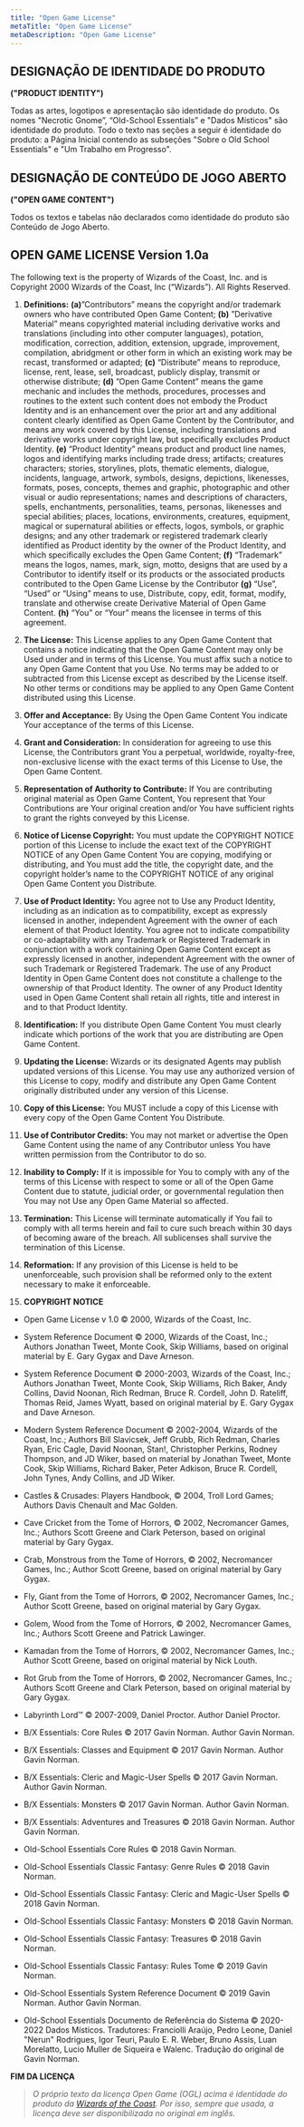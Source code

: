 ```yaml
---
title: "Open Game License"
metaTitle: "Open Game License"
metaDescription: "Open Game License"
---
```


## DESIGNAÇÃO DE IDENTIDADE DO PRODUTO
**("PRODUCT IDENTITY")**

Todas as artes, logotipos e apresentação são identidade do produto. Os nomes "Necrotic Gnome”, “Old-School Essentials” e "Dados Místicos" são identidade do produto. Todo o texto nas seções a seguir é identidade do produto: a Página Inicial contendo as subseções "Sobre o Old School Essentials" e "Um Trabalho em Progresso".

## DESIGNAÇÃO DE CONTEÚDO DE JOGO ABERTO
**("OPEN GAME CONTENT")**

Todos os textos e tabelas não declarados como identidade do produto são Conteúdo de Jogo Aberto.

## OPEN GAME LICENSE Version 1.0a

The following text is the property of Wizards of the Coast, Inc. and is Copyright 2000 Wizards of the Coast, Inc (“Wizards”). All Rights Reserved.

1. **Definitions:** **(a)**”Contributors” means the copyright and/or trademark owners who have contributed Open Game Content; **(b)** ”Derivative Material” means copyrighted material including derivative works and translations (including into other computer languages), potation, modification, correction, addition, extension, upgrade, improvement, compilation, abridgment or other form in which an existing work may be recast, transformed or adapted; **(c)** “Distribute” means to reproduce, license, rent, lease, sell, broadcast, publicly display, transmit or otherwise distribute; **(d)** ”Open Game Content” means the game mechanic and includes the methods, procedures, processes and routines to the extent such content does not embody the Product Identity and is an enhancement over the prior art and any additional content clearly identified as Open Game Content by the Contributor, and means any work covered by this License, including translations and derivative works under copyright law, but specifically excludes Product Identity. **(e)** “Product Identity” means product and product line names, logos and identifying marks including trade dress; artifacts; creatures characters; stories, storylines, plots, thematic elements, dialogue, incidents, language, artwork, symbols, designs, depictions, likenesses, formats, poses, concepts, themes and graphic, photographic and other visual or audio representations; names and descriptions of characters, spells, enchantments, personalities, teams, personas, likenesses and special abilities; places, locations, environments, creatures, equipment, magical or supernatural abilities or effects, logos, symbols, or graphic designs; and any other trademark or registered trademark clearly identified as Product identity by the owner of the Product Identity, and which specifically excludes the Open Game Content; **(f)** “Trademark” means the logos, names, mark, sign, motto, designs that are used by a Contributor to identify itself or its products or the associated products contributed to the Open Game License by the Contributor **(g)** “Use”, “Used” or “Using” means to use, Distribute, copy, edit, format, modify, translate and otherwise create Derivative Material of Open Game Content. **(h)** “You” or “Your” means the licensee in terms of this agreement.

2. **The License:** This License applies to any Open Game Content that contains a notice indicating that the Open Game Content may only be Used under and in terms of this License. You must affix such a notice to any Open Game Content that you Use. No terms may be added to or subtracted from this License except as described by the License itself. No other terms or conditions may be applied to any Open Game Content distributed using this License.

3. **Offer and Acceptance:** By Using the Open Game Content You indicate Your acceptance of the terms of this License.

4. **Grant and Consideration:** In consideration for agreeing to use this License, the Contributors grant You a perpetual, worldwide, royalty-free, non-exclusive license with the exact terms of this License to Use, the Open Game Content.

5. **Representation of Authority to Contribute:** If You are contributing original material as Open Game Content, You represent that Your Contributions are Your original creation and/or You have sufficient rights to grant the rights conveyed by this License.

6. **Notice of License Copyright:** You must update the COPYRIGHT NOTICE portion of this License to include the exact text of the COPYRIGHT NOTICE of any Open Game Content You are copying, modifying or distributing, and You must add the title, the copyright date, and the copyright holder’s name to the COPYRIGHT NOTICE of any original Open Game Content you Distribute.

7. **Use of Product Identity:** You agree not to Use any Product Identity, including as an indication as to compatibility, except as expressly licensed in another, independent Agreement with the owner of each element of that Product Identity. You agree not to indicate compatibility or co-adaptability with any Trademark or Registered Trademark in conjunction with a work containing Open Game Content except as expressly licensed in another, independent Agreement with the owner of such Trademark or Registered Trademark. The use of any Product Identity in Open Game Content does not constitute a challenge to the ownership of that Product Identity. The owner of any Product Identity used in Open Game Content shall retain all rights, title and interest in and to that Product Identity.

8. **Identification:** If you distribute Open Game Content You must clearly indicate which portions of the work that you are distributing are Open Game Content.

9. **Updating the License:** Wizards or its designated Agents may publish updated versions of this License. You may use any authorized version of this License to copy, modify and distribute any Open Game Content originally distributed under any version of this License.

10. **Copy of this License:** You MUST include a copy of this License with every copy of the Open Game Content You Distribute.

11. **Use of Contributor Credits:** You may not market or advertise the Open Game Content using the name of any Contributor unless You have written permission from the Contributor to do so.

12. **Inability to Comply:** If it is impossible for You to comply with any of the terms of this License with respect to some or all of the Open Game Content due to statute, judicial order, or governmental regulation then You may not Use any Open Game Material so affected.

13. **Termination:** This License will terminate automatically if You fail to comply with all terms herein and fail to cure such breach within 30 days of becoming aware of the breach. All sublicenses shall survive the termination of this License.

14. **Reformation:** If any provision of this License is held to be unenforceable, such provision shall be reformed only to the extent necessary to make it enforceable.

15. **COPYRIGHT NOTICE**

* Open Game License v 1.0 © 2000, Wizards of the Coast, Inc.

* System Reference Document © 2000, Wizards of the Coast, Inc.; Authors Jonathan Tweet, Monte Cook, Skip Williams, based on original material by E. Gary Gygax and Dave Arneson.

* System Reference Document © 2000-2003, Wizards of the Coast, Inc.; Authors Jonathan Tweet, Monte Cook, Skip Williams, Rich Baker, Andy Collins, David Noonan, Rich Redman, Bruce R. Cordell, John D. Rateliff, Thomas Reid, James Wyatt, based on original material by E. Gary Gygax and Dave Arneson.

* Modern System Reference Document © 2002-2004, Wizards of the Coast, Inc.; Authors Bill Slavicsek, Jeff Grubb, Rich Redman, Charles Ryan, Eric Cagle, David Noonan, Stan!, Christopher Perkins, Rodney Thompson, and JD Wiker, based on material by Jonathan Tweet, Monte Cook, Skip Williams, Richard Baker, Peter Adkison, Bruce R. Cordell, John Tynes, Andy Collins, and JD Wiker.

* Castles & Crusades: Players Handbook, © 2004, Troll Lord Games; Authors Davis Chenault and Mac Golden.

* Cave Cricket from the Tome of Horrors, © 2002, Necromancer Games, Inc.; Authors Scott Greene and Clark Peterson, based on original material by Gary Gygax.

* Crab, Monstrous from the Tome of Horrors, © 2002, Necromancer Games, Inc.; Author Scott Greene, based on original material by Gary Gygax.

* Fly, Giant from the Tome of Horrors, © 2002, Necromancer Games, Inc.; Author Scott Greene, based on original material by Gary Gygax.

* Golem, Wood from the Tome of Horrors, © 2002, Necromancer Games, Inc.; Authors Scott Greene and Patrick Lawinger.

* Kamadan from the Tome of Horrors, © 2002, Necromancer Games, Inc.; Author Scott Greene, based on original material by Nick Louth.

* Rot Grub from the Tome of Horrors, © 2002, Necromancer Games, Inc.; Authors Scott Greene and Clark Peterson, based on original material by Gary Gygax.

* Labyrinth Lord™ © 2007-2009, Daniel Proctor. Author Daniel Proctor.

* B/X Essentials: Core Rules © 2017 Gavin Norman. Author Gavin Norman.

* B/X Essentials: Classes and Equipment © 2017 Gavin Norman. Author Gavin Norman.

* B/X Essentials: Cleric and Magic-User Spells © 2017 Gavin Norman. Author Gavin Norman.

* B/X Essentials: Monsters © 2017 Gavin Norman. Author Gavin Norman.

* B/X Essentials: Adventures and Treasures © 2018 Gavin Norman. Author Gavin Norman.

* Old-School Essentials Core Rules © 2018 Gavin Norman.

* Old-School Essentials Classic Fantasy: Genre Rules © 2018 Gavin Norman.

* Old-School Essentials Classic Fantasy: Cleric and Magic-User Spells © 2018 Gavin Norman.

* Old-School Essentials Classic Fantasy: Monsters © 2018 Gavin Norman.

* Old-School Essentials Classic Fantasy: Treasures © 2018 Gavin Norman.

* Old-School Essentials Classic Fantasy: Rules Tome © 2019 Gavin Norman.

* Old-School Essentials System Reference Document © 2019 Gavin Norman. Author Gavin Norman.

* Old-School Essentials Documento de Referência do Sistema © 2020-2022 Dados Místicos. Tradutores: Franciolli Araújo, Pedro Leone, Daniel "Nerun" Rodrigues, Igor Teuri, Paulo E. R. Weber, Bruno Assis, Luan Morelatto, Lucio Muller de Siqueira e Walenc. Tradução do original de Gavin Norman.

**FIM DA LICENÇA**

> *O próprio texto da licença Open Game (OGL) acima é identidade do produto da [Wizards of the Coast][wizards]. Por isso, sempre que usada, a licença deve ser disponibilizada no original em inglês.*

[wizards]: https://company.wizards.com

[wiki]: https://www.gurpzine.com.br/wiki/index.php/Texto_da_Open_Game_License